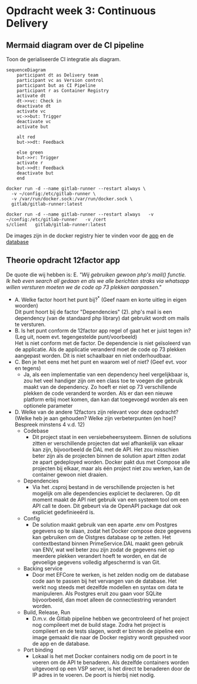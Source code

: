 # Opdracht week 3: Continuous Delivery

## Mermaid diagram over de CI pipeline
Toon de gerialiseerde CI integratie als diagram.
```mermaid
sequenceDiagram
    participant dt as Delivery team
    participant vc as Version control
    participant but as CI Pipeline
    participant r as Container Registry
    activate dt
    dt->>vc: Check in
    deactivate dt
    activate vc
    vc->>but: Trigger
    deactivate vc
    activate but
    
    alt red
    but->>dt: Feedback
    
    else green
    but->>r: Trigger
    activate r
    but->>dt: Feedback
    deactivate but
    end
```

```
docker run -d --name gitlab-runner --restart always \
  -v ~/config:/etc/gitlab-runner \
  -v /var/run/docker.sock:/var/run/docker.sock \
  gitlab/gitlab-runner:latest
```
```
docker run -d --name gitlab-runner --restart always   -v ~/config:/etc/gitlab-runner   -v /cert
s/client   gitlab/gitlab-runner:latest
```

De images zijn in de docker registry hier te vinden voor de [app](https://hub.docker.com/repository/docker/kafune/unit-testing-using-dotnet-test-app/general) en de [database](https://hub.docker.com/repository/docker/kafune/unit-testing-using-dotnet-test-postgres/general)
## Theorie opdracht 12factor app

De quote die wij hebben is:
E. *"Wij gebruiken gewoon php's mail() functie. Ik heb even search all gedaan en  als we alle berichten straks via whatsapp willen versturen moeten we de code op 73 plekken aanpassen."*

- A. Welke factor hoort het punt bij?<sup>*</sup> (Geef naam en korte uitleg in eigen woorden)\
 Dit punt hoort bij de factor "Dependencies" (2). php's mail is een dependency (van de standaard php library) dat gebruikt wordt om mails te versturen. 
- B. Is het punt conform de 12factor app regel of gaat het er juist tegen in? (Leg uit, noem evt. tegengestelde punt/voorbeeld)\
  Het is niet conform met de factor. De dependencie is niet geïsoleerd van de applicatie. Als de applicatie veranderd moet de code op 73 plekken aangepast worden. Dit is niet schaalbaar en niet onderhoudbaar.
- C. Ben je het eens met het punt en waarom wel of niet? (Geef evt. voor en tegens)
  - Ja, als een implementatie van een dependency heel vergelijkbaar is, zou het veel handiger zijn om een class toe te voegen die gebruik maakt van de dependency. Zo hoeft er niet op 73 verschillende plekken de code veranderd te worden. Als er dan een nieuwe platform erbij moet komen, dan kan dat toegevoegd worden als een optionele parameter
- D. Welke van de andere 12factors zijn relevant voor deze opdracht? (Welke heb je aan gehouden? Welke zijn verbeterpunten (en hoe)? Bespreek minstens 4 v.d. 12)
  - Codebase
    - Dit project staat in een versiebeheersysteem. Binnen de solutions zitten er verschillende projecten dat wel afhankelijk van elkaar kan zijn, bijvoorbeeld de DAL met de API. Het zou misschien beter zijn als de projecten binnen de solution apart zitten zodat ze apart gedeployed worden. Docker pakt dus met Compose alle projecten bij elkaar, maar als één project niet zou werken, kan de container gewoon niet draaien. 
  - Dependencies
    - Via het .csproj bestand in de verschillende projecten is het mogelijk om alle dependencies expliciet te declareren. Op dit moment maakt de API niet gebruik van een systeem tool om een API call te doen. Dit gebeurt via de OpenAPI package dat ook expliciet gedefinieeërd is.
  - Config
    - De solution maakt gebruik van een aparte .env om Postgres gegevens op te slaan, zodat het Docker compose deze gegevens kan gebruiken om de Oistgres database op te zetten. Het contextbestand binnen PrimeService.DAL maakt geen gebruik van ENV, wat wel beter zou zijn zodat de gegevens niet op meerdere plekken verandert hoeft te worden, en dat de gevoelige gegevens volledig afgeschermd is van Git.
  - Backing service
    - Door met EFCore te werken, is het zelden nodig om de database code aan te passen bij het vervangen van de database. Het werkt nog steeds met dezelfde modellen en syntax om data te manipuleren. Als Postgres eruit zou gaan voor SQLite bijvoorbeeld, dan moet alleen de connectiestring verandert worden.
  - Build, Release, Run
    - D.m.v. de Gitlab pipeline hebben we gecontroleerd of het project nog compileert met de build stage. Zodra het project is compileert en de tests slagen, wordt er binnen de pipeline een image gemaakt die naar de Docker registry wordt gepushed voor de app en de database.
  - Port binding
    - Lokaal is het met Docker containers nodig om de poort in te voeren om de API te benaderen. Als dezelfde containers worden uitgevoerd op een VSP server, is het direct te benaderen door de IP adres in te voeren. De poort is hierbij niet nodig.
